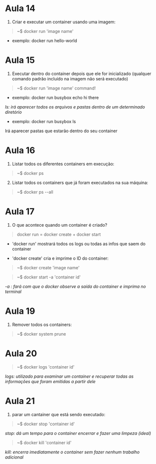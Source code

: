 # Aula 14

1. Criar e executar um container usando uma imagem:

> ~$ docker run 'image name'
- exemplo: docker run hello-world

# Aula 15

1. Executar dentro do container depois que ele for inicializado 
(qualquer comando padrão incluído na imagem não será executado)

>~$ docker run 'image name' command!

- exemplo: docker run busybox echo hi there

_ls: irá aparecer todos os arquivos e pastas dentro de um determinado diretório_

- exemplo: docker run busybox ls

Irá aparecer pastas que estarão dentro do seu container

# Aula 16

1. Listar todos os diferentes containers em execução:

> ~$ docker ps

2. Listar todos os containers que já foram executados na sua máquina:

> ~$ docker ps --all

# Aula 17 

1. O que acontece quando um container é criado?

> docker run = docker create + docker start

- 'docker run' mostrará todos os logs ou todas as infos que saem do container

- 'docker create' cria e imprime o ID do container:

> ~$ docker create 'image name' 

> ~$ docker start -a 'container id'

_-a : fará com que o docker observe a saída do container e imprima no terminal_

# Aula 19

1. Remover todos os containers:

> ~$ docker system prune

# Aula 20

> ~$ docker logs 'container id'

_logs: utilizado para examinar um container e recuperar todas as informações que foram emitidas a partir dele_

# Aula 21

1. parar um cantainer que está sendo executado:

> ~$ docker stop 'container id'

_stop: dá um tempo para o container encerrar e fazer uma limpeza (ideal)_

> ~$ docker kill 'container id'

_kill: encerra imediatamente o container sem fazer nenhum trabalho adicional_
